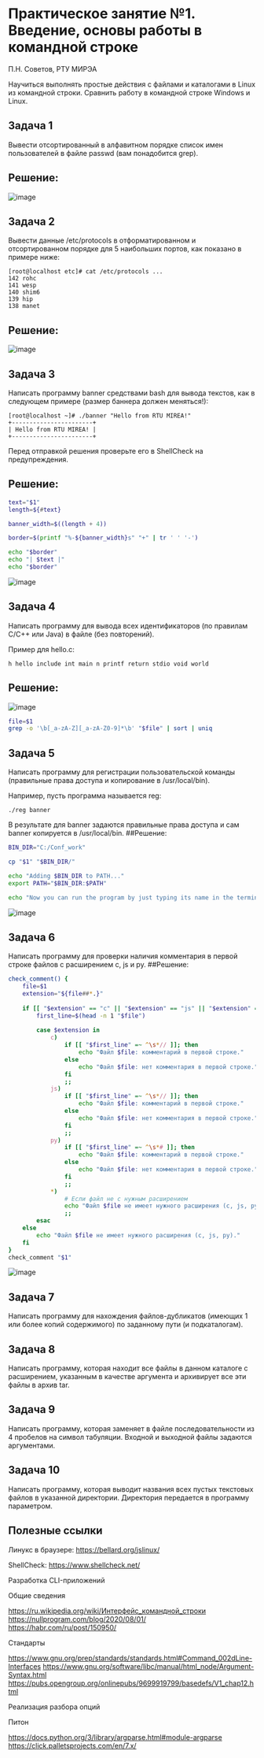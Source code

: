 # Практическое занятие №1. Введение, основы работы в командной строке

П.Н. Советов, РТУ МИРЭА

Научиться выполнять простые действия с файлами и каталогами в Linux из командной строки. Сравнить работу в командной строке Windows и Linux.

## Задача 1

Вывести отсортированный в алфавитном порядке список имен пользователей в файле passwd (вам понадобится grep).
## Решение:
![image](https://github.com/user-attachments/assets/5ab203c4-7339-4350-abc9-524648e35728)


## Задача 2

Вывести данные /etc/protocols в отформатированном и отсортированном порядке для 5 наибольших портов, как показано в примере ниже:

```
[root@localhost etc]# cat /etc/protocols ...
142 rohc
141 wesp
140 shim6
139 hip
138 manet
```
## Решение:
![image](https://github.com/user-attachments/assets/dc5a21be-07e3-4ef3-92bd-8c65bd08a7e7)

## Задача 3

Написать программу banner средствами bash для вывода текстов, как в следующем примере (размер баннера должен меняться!):

```
[root@localhost ~]# ./banner "Hello from RTU MIREA!"
+-----------------------+
| Hello from RTU MIREA! |
+-----------------------+
```

Перед отправкой решения проверьте его в ShellCheck на предупреждения.

## Решение:
```Bash
text="$1"
length=${#text}

banner_width=$((length + 4))

border=$(printf "%-${banner_width}s" "+" | tr ' ' '-')

echo "$border"
echo "| $text |"
echo "$border"
```
![image](https://github.com/user-attachments/assets/7b02252d-6671-4446-b0d4-e9b4ab3fbeda)


## Задача 4

Написать программу для вывода всех идентификаторов (по правилам C/C++ или Java) в файле (без повторений).

Пример для hello.c:

```
h hello include int main n printf return stdio void world
```
## Решение:
![image](https://github.com/user-attachments/assets/959c9fcf-57e3-4b0c-bc3e-a32b6d1c5527)
```Bash
file=$1
grep -o '\b[_a-zA-Z][_a-zA-Z0-9]*\b' "$file" | sort | uniq
```

## Задача 5

Написать программу для регистрации пользовательской команды (правильные права доступа и копирование в /usr/local/bin).

Например, пусть программа называется reg:

```
./reg banner
```

В результате для banner задаются правильные права доступа и сам banner копируется в /usr/local/bin.
##Решение:
```Bash
BIN_DIR="C:/Conf_work"

cp "$1" "$BIN_DIR/"

echo "Adding $BIN_DIR to PATH..."
export PATH="$BIN_DIR:$PATH"

echo "Now you can run the program by just typing its name in the terminal."
```
![image](https://github.com/user-attachments/assets/888931f8-2c52-4e1b-97e8-0b9756a04b68)


## Задача 6

Написать программу для проверки наличия комментария в первой строке файлов с расширением c, js и py.
##Решение:
```Bash
check_comment() {
    file=$1
    extension="${file##*.}"
    
    if [[ "$extension" == "c" || "$extension" == "js" || "$extension" == "py" ]]; then
        first_line=$(head -n 1 "$file")
        
        case $extension in
            c)
                if [[ "$first_line" =~ ^\s*// ]]; then
                    echo "Файл $file: комментарий в первой строке."
                else
                    echo "Файл $file: нет комментария в первой строке."
                fi
                ;;
            js)
                if [[ "$first_line" =~ ^\s*// ]]; then
                    echo "Файл $file: комментарий в первой строке."
                else
                    echo "Файл $file: нет комментария в первой строке."
                fi
                ;;
            py)
                if [[ "$first_line" =~ ^\s*# ]]; then
                    echo "Файл $file: комментарий в первой строке."
                else
                    echo "Файл $file: нет комментария в первой строке."
                fi
                ;;
            *)
                # Если файл не с нужным расширением
                echo "Файл $file не имеет нужного расширения (c, js, py)."
                ;;
        esac
    else
        echo "Файл $file не имеет нужного расширения (c, js, py)."
    fi
}
check_comment "$1"
```
![image](https://github.com/user-attachments/assets/020ed9bf-72ec-4006-8794-dcfa10356357)


## Задача 7

Написать программу для нахождения файлов-дубликатов (имеющих 1 или более копий содержимого) по заданному пути (и подкаталогам).

## Задача 8

Написать программу, которая находит все файлы в данном каталоге с расширением, указанным в качестве аргумента и архивирует все эти файлы в архив tar.

## Задача 9

Написать программу, которая заменяет в файле последовательности из 4 пробелов на символ табуляции. Входной и выходной файлы задаются аргументами.

## Задача 10

Написать программу, которая выводит названия всех пустых текстовых файлов в указанной директории. Директория передается в программу параметром. 

## Полезные ссылки

Линукс в браузере: https://bellard.org/jslinux/

ShellCheck: https://www.shellcheck.net/

Разработка CLI-приложений

Общие сведения

https://ru.wikipedia.org/wiki/Интерфейс_командной_строки
https://nullprogram.com/blog/2020/08/01/
https://habr.com/ru/post/150950/

Стандарты

https://www.gnu.org/prep/standards/standards.html#Command_002dLine-Interfaces
https://www.gnu.org/software/libc/manual/html_node/Argument-Syntax.html
https://pubs.opengroup.org/onlinepubs/9699919799/basedefs/V1_chap12.html

Реализация разбора опций

Питон

https://docs.python.org/3/library/argparse.html#module-argparse
https://click.palletsprojects.com/en/7.x/

